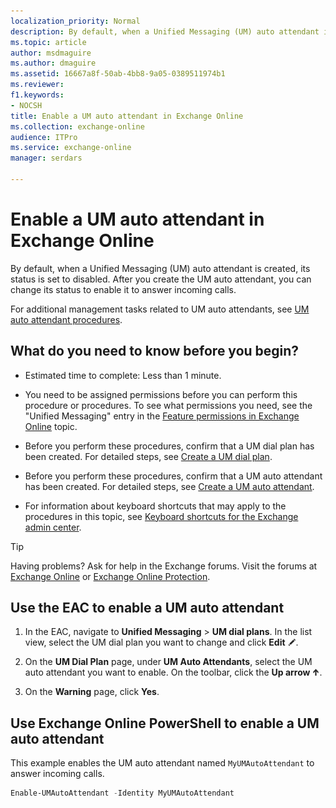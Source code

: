 ```yaml
---
localization_priority: Normal
description: By default, when a Unified Messaging (UM) auto attendant is created, its status is set to disabled. After you create the UM auto attendant, you can change its status to enable it to answer incoming calls.
ms.topic: article
author: msdmaguire
ms.author: dmaguire
ms.assetid: 16667a8f-50ab-4bb8-9a05-0389511974b1
ms.reviewer: 
f1.keywords:
- NOCSH
title: Enable a UM auto attendant in Exchange Online
ms.collection: exchange-online
audience: ITPro
ms.service: exchange-online
manager: serdars

---
```


# Enable a UM auto attendant in Exchange Online

By default, when a Unified Messaging (UM) auto attendant is created, its status is set to disabled. After you create the UM auto attendant, you can change its status to enable it to answer incoming calls.

For additional management tasks related to UM auto attendants, see [UM auto attendant procedures](um-auto-attendant-procedures.md).

## What do you need to know before you begin?

- Estimated time to complete: Less than 1 minute.

- You need to be assigned permissions before you can perform this procedure or procedures. To see what permissions you need, see the "Unified Messaging" entry in the [Feature permissions in Exchange Online](../../permissions-exo/feature-permissions.md) topic.

- Before you perform these procedures, confirm that a UM dial plan has been created. For detailed steps, see [Create a UM dial plan](../../voice-mail-unified-messaging/connect-voice-mail-system/create-um-dial-plan.md).

- Before you perform these procedures, confirm that a UM auto attendant has been created. For detailed steps, see [Create a UM auto attendant](create-a-um-auto-attendant.md).

- For information about keyboard shortcuts that may apply to the procedures in this topic, see [Keyboard shortcuts for the Exchange admin center](../../accessibility/keyboard-shortcuts-in-admin-center.md).

> [!TIP]
> Having problems? Ask for help in the Exchange forums. Visit the forums at [Exchange Online](https://go.microsoft.com/fwlink/p/?linkId=267542) or [Exchange Online Protection](https://go.microsoft.com/fwlink/p/?linkId=285351).

## Use the EAC to enable a UM auto attendant

1. In the EAC, navigate to **Unified Messaging** \> **UM dial plans**. In the list view, select the UM dial plan you want to change and click **Edit** ![Edit icon](../../media/ITPro_EAC_EditIcon.gif).

2. On the **UM Dial Plan** page, under **UM Auto Attendants**, select the UM auto attendant you want to enable. On the toolbar, click the **Up arrow** ![Up Arrow Icon](../../media/ITPro_EAC_UpArrowIcon.gif).

3. On the **Warning** page, click **Yes**.

## Use Exchange Online PowerShell to enable a UM auto attendant

This example enables the UM auto attendant named `MyUMAutoAttendant` to answer incoming calls.

```PowerShell
Enable-UMAutoAttendant -Identity MyUMAutoAttendant
```

